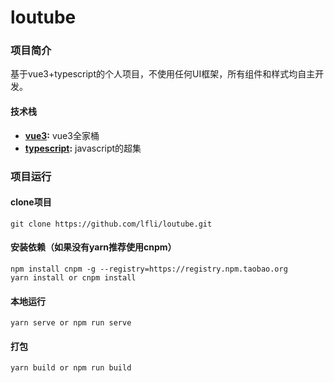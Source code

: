 # loutube

### 项目简介
基于vue3+typescript的个人项目，不使用任何UI框架，所有组件和样式均自主开发。

#### 技术栈
- **[vue3](https://github.com/vuejs/vue):**  vue3全家桶 
- **[typescript](https://github.com/microsoft/TypeScript):**  javascript的超集 
    
### 项目运行
#### clone项目
```
git clone https://github.com/lfli/loutube.git
```
#### 安装依赖（如果没有yarn推荐使用cnpm）
```
npm install cnpm -g --registry=https://registry.npm.taobao.org
yarn install or cnpm install
```

#### 本地运行
```
yarn serve or npm run serve
```
#### 打包
```
yarn build or npm run build
```
